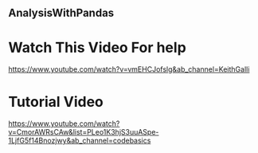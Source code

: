 ## AnalysisWithPandas
 
# Watch This Video For help
https://www.youtube.com/watch?v=vmEHCJofslg&ab_channel=KeithGalli


# Tutorial Video
https://www.youtube.com/watch?v=CmorAWRsCAw&list=PLeo1K3hjS3uuASpe-1LjfG5f14Bnozjwy&ab_channel=codebasics